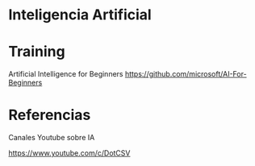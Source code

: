 # Inteligencia Artificial



# Training

Artificial Intelligence for Beginners
https://github.com/microsoft/AI-For-Beginners

# Referencias

Canales Youtube sobre IA

https://www.youtube.com/c/DotCSV